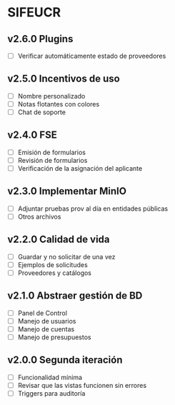 # SIFEUCR

## v2.6.0 Plugins

- [ ] Verificar automáticamente estado de proveedores

## v2.5.0 Incentivos de uso

- [ ] Nombre personalizado
- [ ] Notas flotantes con colores
- [ ] Chat de soporte

## v2.4.0 FSE

- [ ] Emisión de formularios
- [ ] Revisión de formularios
- [ ] Verificación de la asignación del aplicante

## v2.3.0 Implementar MinIO

- [ ] Adjuntar pruebas prov al día en entidades públicas
- [ ] Otros archivos

## v2.2.0 Calidad de vida

- [ ] Guardar y no solicitar de una vez
- [ ] Ejemplos de solicitudes
- [ ] Proveedores y catálogos

## v2.1.0 Abstraer gestión de BD

- [ ] Panel de Control
- [ ] Manejo de usuarios
- [ ] Manejo de cuentas
- [ ] Manejo de presupuestos

## v2.0.0 Segunda iteración

- [ ] Funcionalidad mínima
- [ ] Revisar que las vistas funcionen sin errores
- [ ] Triggers para auditoría
